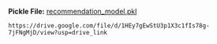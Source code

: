 **Pickle File:** [recommendation_model.pkl](https://drive.google.com/file/d/1HEy7gEwStU3p1X3c1fIs78g-7jFNgMjD/view?usp=drive_link)
<pre><code>https://drive.google.com/file/d/1HEy7gEwStU3p1X3c1fIs78g-7jFNgMjD/view?usp=drive_link</code></pre>